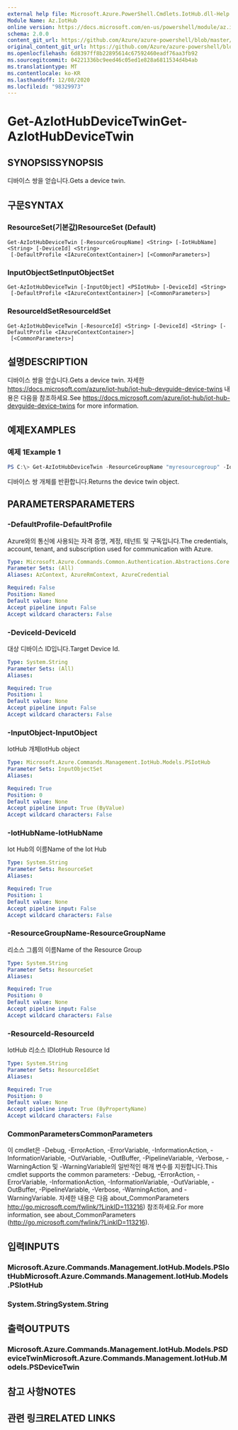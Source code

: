 ```yaml
---
external help file: Microsoft.Azure.PowerShell.Cmdlets.IotHub.dll-Help.xml
Module Name: Az.IotHub
online version: https://docs.microsoft.com/en-us/powershell/module/az.iothub/get-aziothubdevicetwin
schema: 2.0.0
content_git_url: https://github.com/Azure/azure-powershell/blob/master/src/IotHub/IotHub/help/Get-AzIotHubDeviceTwin.md
original_content_git_url: https://github.com/Azure/azure-powershell/blob/master/src/IotHub/IotHub/help/Get-AzIotHubDeviceTwin.md
ms.openlocfilehash: 6d8397ff8b22895614c67592460eadf76aa3fb92
ms.sourcegitcommit: 04221336bc9eed46c05ed1e828a6811534d4b4ab
ms.translationtype: MT
ms.contentlocale: ko-KR
ms.lasthandoff: 12/08/2020
ms.locfileid: "98329973"
---
```

# <span data-ttu-id="4e6eb-101">Get-AzIotHubDeviceTwin</span><span class="sxs-lookup"><span data-stu-id="4e6eb-101">Get-AzIotHubDeviceTwin</span></span>

## <span data-ttu-id="4e6eb-102">SYNOPSIS</span><span class="sxs-lookup"><span data-stu-id="4e6eb-102">SYNOPSIS</span></span>
<span data-ttu-id="4e6eb-103">디바이스 쌍을 얻습니다.</span><span class="sxs-lookup"><span data-stu-id="4e6eb-103">Gets a device twin.</span></span>

## <span data-ttu-id="4e6eb-104">구문</span><span class="sxs-lookup"><span data-stu-id="4e6eb-104">SYNTAX</span></span>

### <span data-ttu-id="4e6eb-105">ResourceSet(기본값)</span><span class="sxs-lookup"><span data-stu-id="4e6eb-105">ResourceSet (Default)</span></span>
```
Get-AzIotHubDeviceTwin [-ResourceGroupName] <String> [-IotHubName] <String> [-DeviceId] <String>
 [-DefaultProfile <IAzureContextContainer>] [<CommonParameters>]
```

### <span data-ttu-id="4e6eb-106">InputObjectSet</span><span class="sxs-lookup"><span data-stu-id="4e6eb-106">InputObjectSet</span></span>
```
Get-AzIotHubDeviceTwin [-InputObject] <PSIotHub> [-DeviceId] <String>
 [-DefaultProfile <IAzureContextContainer>] [<CommonParameters>]
```

### <span data-ttu-id="4e6eb-107">ResourceIdSet</span><span class="sxs-lookup"><span data-stu-id="4e6eb-107">ResourceIdSet</span></span>
```
Get-AzIotHubDeviceTwin [-ResourceId] <String> [-DeviceId] <String> [-DefaultProfile <IAzureContextContainer>]
 [<CommonParameters>]
```

## <span data-ttu-id="4e6eb-108">설명</span><span class="sxs-lookup"><span data-stu-id="4e6eb-108">DESCRIPTION</span></span>
<span data-ttu-id="4e6eb-109">디바이스 쌍을 얻습니다.</span><span class="sxs-lookup"><span data-stu-id="4e6eb-109">Gets a device twin.</span></span> <span data-ttu-id="4e6eb-110">자세한 https://docs.microsoft.com/azure/iot-hub/iot-hub-devguide-device-twins 내용은 다음을 참조하세요.</span><span class="sxs-lookup"><span data-stu-id="4e6eb-110">See https://docs.microsoft.com/azure/iot-hub/iot-hub-devguide-device-twins for more information.</span></span>

## <span data-ttu-id="4e6eb-111">예제</span><span class="sxs-lookup"><span data-stu-id="4e6eb-111">EXAMPLES</span></span>

### <span data-ttu-id="4e6eb-112">예제 1</span><span class="sxs-lookup"><span data-stu-id="4e6eb-112">Example 1</span></span>
```powershell
PS C:\> Get-AzIotHubDeviceTwin -ResourceGroupName "myresourcegroup" -IotHubName "myiothub" -DeviceId "myDevice1"
```

<span data-ttu-id="4e6eb-113">디바이스 쌍 개체를 반환합니다.</span><span class="sxs-lookup"><span data-stu-id="4e6eb-113">Returns the device twin object.</span></span>

## <span data-ttu-id="4e6eb-114">PARAMETERS</span><span class="sxs-lookup"><span data-stu-id="4e6eb-114">PARAMETERS</span></span>

### <span data-ttu-id="4e6eb-115">-DefaultProfile</span><span class="sxs-lookup"><span data-stu-id="4e6eb-115">-DefaultProfile</span></span>
<span data-ttu-id="4e6eb-116">Azure와의 통신에 사용되는 자격 증명, 계정, 테넌트 및 구독입니다.</span><span class="sxs-lookup"><span data-stu-id="4e6eb-116">The credentials, account, tenant, and subscription used for communication with Azure.</span></span>

```yaml
Type: Microsoft.Azure.Commands.Common.Authentication.Abstractions.Core.IAzureContextContainer
Parameter Sets: (All)
Aliases: AzContext, AzureRmContext, AzureCredential

Required: False
Position: Named
Default value: None
Accept pipeline input: False
Accept wildcard characters: False
```

### <span data-ttu-id="4e6eb-117">-DeviceId</span><span class="sxs-lookup"><span data-stu-id="4e6eb-117">-DeviceId</span></span>
<span data-ttu-id="4e6eb-118">대상 디바이스 ID입니다.</span><span class="sxs-lookup"><span data-stu-id="4e6eb-118">Target Device Id.</span></span>

```yaml
Type: System.String
Parameter Sets: (All)
Aliases:

Required: True
Position: 1
Default value: None
Accept pipeline input: False
Accept wildcard characters: False
```

### <span data-ttu-id="4e6eb-119">-InputObject</span><span class="sxs-lookup"><span data-stu-id="4e6eb-119">-InputObject</span></span>
<span data-ttu-id="4e6eb-120">IotHub 개체</span><span class="sxs-lookup"><span data-stu-id="4e6eb-120">IotHub object</span></span>

```yaml
Type: Microsoft.Azure.Commands.Management.IotHub.Models.PSIotHub
Parameter Sets: InputObjectSet
Aliases:

Required: True
Position: 0
Default value: None
Accept pipeline input: True (ByValue)
Accept wildcard characters: False
```

### <span data-ttu-id="4e6eb-121">-IotHubName</span><span class="sxs-lookup"><span data-stu-id="4e6eb-121">-IotHubName</span></span>
<span data-ttu-id="4e6eb-122">Iot Hub의 이름</span><span class="sxs-lookup"><span data-stu-id="4e6eb-122">Name of the Iot Hub</span></span>

```yaml
Type: System.String
Parameter Sets: ResourceSet
Aliases:

Required: True
Position: 1
Default value: None
Accept pipeline input: False
Accept wildcard characters: False
```

### <span data-ttu-id="4e6eb-123">-ResourceGroupName</span><span class="sxs-lookup"><span data-stu-id="4e6eb-123">-ResourceGroupName</span></span>
<span data-ttu-id="4e6eb-124">리소스 그룹의 이름</span><span class="sxs-lookup"><span data-stu-id="4e6eb-124">Name of the Resource Group</span></span>

```yaml
Type: System.String
Parameter Sets: ResourceSet
Aliases:

Required: True
Position: 0
Default value: None
Accept pipeline input: False
Accept wildcard characters: False
```

### <span data-ttu-id="4e6eb-125">-ResourceId</span><span class="sxs-lookup"><span data-stu-id="4e6eb-125">-ResourceId</span></span>
<span data-ttu-id="4e6eb-126">IotHub 리소스 ID</span><span class="sxs-lookup"><span data-stu-id="4e6eb-126">IotHub Resource Id</span></span>

```yaml
Type: System.String
Parameter Sets: ResourceIdSet
Aliases:

Required: True
Position: 0
Default value: None
Accept pipeline input: True (ByPropertyName)
Accept wildcard characters: False
```

### <span data-ttu-id="4e6eb-127">CommonParameters</span><span class="sxs-lookup"><span data-stu-id="4e6eb-127">CommonParameters</span></span>
<span data-ttu-id="4e6eb-128">이 cmdlet은 -Debug, -ErrorAction, -ErrorVariable, -InformationAction, -InformationVariable, -OutVariable, -OutBuffer, -PipelineVariable, -Verbose, -WarningAction 및 -WarningVariable의 일반적인 매개 변수를 지원합니다.</span><span class="sxs-lookup"><span data-stu-id="4e6eb-128">This cmdlet supports the common parameters: -Debug, -ErrorAction, -ErrorVariable, -InformationAction, -InformationVariable, -OutVariable, -OutBuffer, -PipelineVariable, -Verbose, -WarningAction, and -WarningVariable.</span></span> <span data-ttu-id="4e6eb-129">자세한 내용은 다음 about_CommonParameters http://go.microsoft.com/fwlink/?LinkID=113216) 참조하세요.</span><span class="sxs-lookup"><span data-stu-id="4e6eb-129">For more information, see about_CommonParameters (http://go.microsoft.com/fwlink/?LinkID=113216).</span></span>

## <span data-ttu-id="4e6eb-130">입력</span><span class="sxs-lookup"><span data-stu-id="4e6eb-130">INPUTS</span></span>

### <span data-ttu-id="4e6eb-131">Microsoft.Azure.Commands.Management.IotHub.Models.PSIotHub</span><span class="sxs-lookup"><span data-stu-id="4e6eb-131">Microsoft.Azure.Commands.Management.IotHub.Models.PSIotHub</span></span>

### <span data-ttu-id="4e6eb-132">System.String</span><span class="sxs-lookup"><span data-stu-id="4e6eb-132">System.String</span></span>

## <span data-ttu-id="4e6eb-133">출력</span><span class="sxs-lookup"><span data-stu-id="4e6eb-133">OUTPUTS</span></span>

### <span data-ttu-id="4e6eb-134">Microsoft.Azure.Commands.Management.IotHub.Models.PSDeviceTwin</span><span class="sxs-lookup"><span data-stu-id="4e6eb-134">Microsoft.Azure.Commands.Management.IotHub.Models.PSDeviceTwin</span></span>

## <span data-ttu-id="4e6eb-135">참고 사항</span><span class="sxs-lookup"><span data-stu-id="4e6eb-135">NOTES</span></span>

## <span data-ttu-id="4e6eb-136">관련 링크</span><span class="sxs-lookup"><span data-stu-id="4e6eb-136">RELATED LINKS</span></span>
